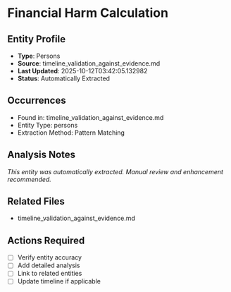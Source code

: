 # Financial Harm Calculation

## Entity Profile
- **Type**: Persons
- **Source**: timeline_validation_against_evidence.md
- **Last Updated**: 2025-10-12T03:42:05.132982
- **Status**: Automatically Extracted

## Occurrences
- Found in: timeline_validation_against_evidence.md
- Entity Type: persons
- Extraction Method: Pattern Matching

## Analysis Notes
*This entity was automatically extracted. Manual review and enhancement recommended.*

## Related Files
- timeline_validation_against_evidence.md

## Actions Required
- [ ] Verify entity accuracy
- [ ] Add detailed analysis
- [ ] Link to related entities
- [ ] Update timeline if applicable
